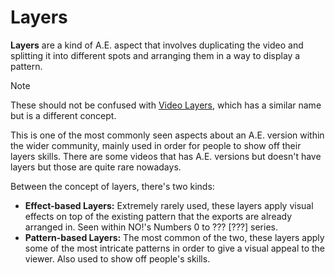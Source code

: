 # Layers
**Layers** are a kind of A.E. aspect that involves duplicating the video and splitting it into different spots and arranging them in a way to display a pattern.

> [!NOTE]
> These should not be confused with [Video Layers](./video-layers.md), which has a similar name but is a different concept.

This is one of the most commonly seen aspects about an A.E. version within the wider community, mainly used in order for people to show off their layers skills. There are some videos that has A.E. versions but doesn't have layers but those are quite rare nowadays.

Between the concept of layers, there's two kinds:
- **Effect-based Layers:** Extremely rarely used, these layers apply visual effects on top of the existing pattern that the exports are already arranged in. Seen within NO!'s Numbers 0 to ??? [???] series.
- **Pattern-based Layers:** The most common of the two, these layers apply some of the most intricate patterns in order to give a visual appeal to the viewer. Also used to show off people's skills.
